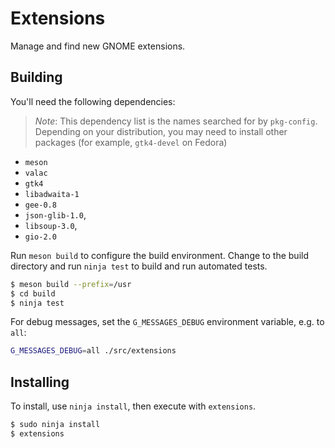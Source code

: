 # Extensions

Manage and find new GNOME extensions.

## Building

You'll need the following dependencies:

> *Note*: This dependency list is the names searched for by `pkg-config`. Depending on your distribution, you may need to install other packages (for example, `gtk4-devel` on Fedora)

- `meson`
- `valac`
- `gtk4`
- `libadwaita-1`
- `gee-0.8`
- `json-glib-1.0`,
- `libsoup-3.0`,
- `gio-2.0`

Run `meson build` to configure the build environment. Change to the build directory and run `ninja test` to build and run automated tests.

```bash
$ meson build --prefix=/usr
$ cd build
$ ninja test
```

For debug messages, set the `G_MESSAGES_DEBUG` environment variable, e.g. to `all`:

```bash
G_MESSAGES_DEBUG=all ./src/extensions
```

## Installing

To install, use `ninja install`, then execute with `extensions`.

```bash
$ sudo ninja install
$ extensions
```


